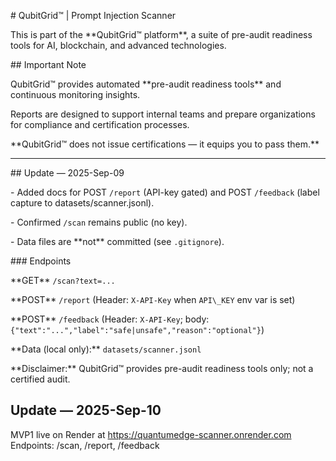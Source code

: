 \# QubitGrid™ | Prompt Injection Scanner



This is part of the \*\*QubitGrid™ platform\*\*, a suite of pre-audit readiness tools for AI, blockchain, and advanced technologies.



\## Important Note

QubitGrid™ provides automated \*\*pre-audit readiness tools\*\* and continuous monitoring insights.

Reports are designed to support internal teams and prepare organizations for compliance and certification processes.

\*\*QubitGrid™ does not issue certifications — it equips you to pass them.\*\*



---



\## Update — 2025-Sep-09

\- Added docs for POST `/report` (API-key gated) and POST `/feedback` (label capture to datasets/scanner.jsonl).

\- Confirmed `/scan` remains public (no key).

\- Data files are \*\*not\*\* committed (see `.gitignore`).



\### Endpoints

\*\*GET\*\* `/scan?text=...`  

\*\*POST\*\* `/report`  (Header: `X-API-Key` when `API\_KEY` env var is set)  

\*\*POST\*\* `/feedback` (Header: `X-API-Key`; body: `{"text":"...","label":"safe|unsafe","reason":"optional"}`)



\*\*Data (local only):\*\* `datasets/scanner.jsonl`  

\*\*Disclaimer:\*\* QubitGrid™ provides pre-audit readiness tools only; not a certified audit.

## Update — 2025-Sep-10
MVP1 live on Render at https://quantumedge-scanner.onrender.com
Endpoints: /scan, /report, /feedback



